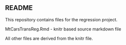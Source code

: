 ## README

This repository contains files for the regression project.  

MtCarsTransReg.Rmd - knitr based source markdown file

All other files are derived from the knitr file.
